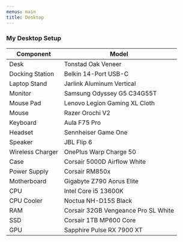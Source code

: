 ```yaml
---
menus: main
title: Desktop
---
```


### My Desktop Setup

| Component        | Model                               |
| ---------------- | ----------------------------------- |
| Desk             | Tonstad Oak Veneer                  |
| Docking Station  | Belkin 14-Port USB-C                |
| Laptop Stand     | Jarlink Aluminum Vertical           |
| Monitor          | Samsung Odyssey G5 C34G55T          |
| Mouse Pad        | Lenovo Legion Gaming XL Cloth       |
| Mouse            | Razer Orochi V2                     |
| Keyboard         | Aula F75 Pro                        |
| Headset          | Sennheiser Game One                 |
| Speaker          | JBL Flip 6                          |
| Wireless Charger | OnePlus Warp Charge 50              |
| Case             | Corsair 5000D Airflow White         |
| Power Supply     | Corsair RM850x                      |
| Motherboard      | Gigabyte Z790 Aorus Elite           |
| CPU              | Intel Core i5 13600K                |
| CPU Cooler       | Noctua NH-D15S Black                |
| RAM              | Corsair 32GB Vengeance Pro SL White |
| SSD              | Corsair 1TB MP600 Core              |
| GPU              | Sapphire Pulse RX 7900 XT           |
